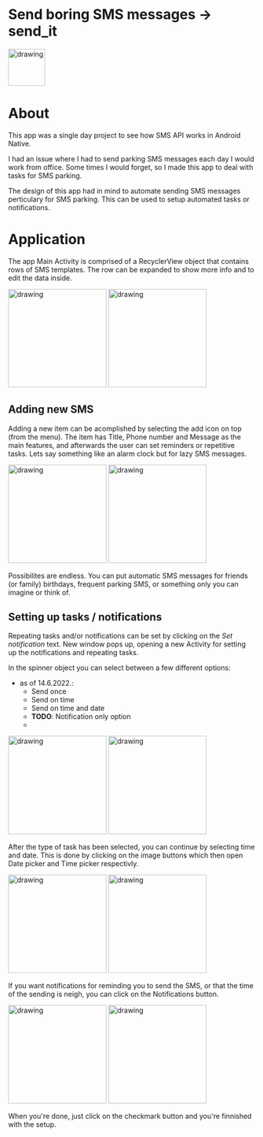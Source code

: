 # Send boring SMS messages -> **send_it** 


<img src="https://user-images.githubusercontent.com/92214769/173541651-ec3bb26e-a009-449d-ac4c-5aadb38cef20.jpg" alt="drawing" width="75"/>

About
=====
This app was a single day project to see how SMS API works in Android Native.

I had an issue where I had to send parking SMS messages each day I would work from office.
Some times I would forget, so I made this app to deal with tasks for SMS parking.

The design of this app had in mind to automate sending SMS messages perticulary for SMS parking. 
This can be used to setup automated tasks or notifications.

Application
===========
The app Main Activity is comprised of a RecyclerView object that contains rows of SMS templates.
The row can be expanded to show more info and to edit the data inside.

<img src="https://user-images.githubusercontent.com/92214769/173253570-6afee2b2-665b-40b6-8182-74bf956b4aa5.jpg" alt="drawing" width="200"/>


<img src="https://user-images.githubusercontent.com/92214769/173253588-5fb50236-596c-4665-800a-5e425ff29ac0.jpg" alt="drawing" width="200"/>

Adding new SMS
--------------

Adding a new item can be acomplished by selecting the add icon on top (from the menu).
The item has Title, Phone number and Message as the main features, and afterwards the user can set 
reminders or repetitive tasks. Lets say something like an alarm clock but for lazy SMS messages.

<img src="https://user-images.githubusercontent.com/92214769/173253592-185b9d75-5de7-4a0e-854e-f3c9adae4518.jpg" alt="drawing" width="200"/>

<img src="https://user-images.githubusercontent.com/92214769/173253595-04cddcde-cedb-47bb-b1aa-6060eb265d13.jpg" alt="drawing" width="200"/>

Possibilites are endless. You can put automatic SMS messages for friends (or family) birthdays, 
frequent parking SMS, or something only you can imagine or think of.

Setting up tasks / notifications
--------------------------------
Repeating tasks and/or notifications can be set by clicking on the *Set notification* text.
New window pops up, opening a new Activity for setting up the notifications and repeating tasks.

In the spinner object you can select between a few different options:
* as of 14.6.2022.:
  - Send once
  - Send on time
  - Send on time and date
  - **TODO**: Notification only option 
  - 
<img src="https://user-images.githubusercontent.com/92214769/173526146-72d78727-c846-44d9-a6b1-fae439f228bb.jpg" alt="drawing" width="200"/> <img src="https://user-images.githubusercontent.com/92214769/173523996-c203d49d-e1f1-4e1d-9118-5175100becd6.jpg" alt="drawing" width="200"/>


After the type of task has been selected, you can continue by selecting time and date.
This is done by clicking on the image buttons which then open Date picker and Time picker respectivly.

<img src="https://user-images.githubusercontent.com/92214769/173525160-b4e89a7d-b92d-4952-b421-c741615ab6aa.jpg" alt="drawing" width="200"/> <img src="https://user-images.githubusercontent.com/92214769/173525179-7f79b9fd-8372-4254-9aba-f9363d16b223.jpg" alt="drawing" width="200"/>

If you want notifications for reminding you to send the SMS, or that the time of the sending is neigh, you can click on the Notifications button.

<img src="https://user-images.githubusercontent.com/92214769/173525793-d7457e63-e49c-4eb9-9947-d371acbf67b5.jpg" alt="drawing" width="200"/> <img src="https://user-images.githubusercontent.com/92214769/173525810-0eaee3f4-95f1-4648-9ac5-f10cc2db2915.jpg" alt="drawing" width="200"/>

When you're done, just click on the checkmark button and you're finnished with the setup. 
